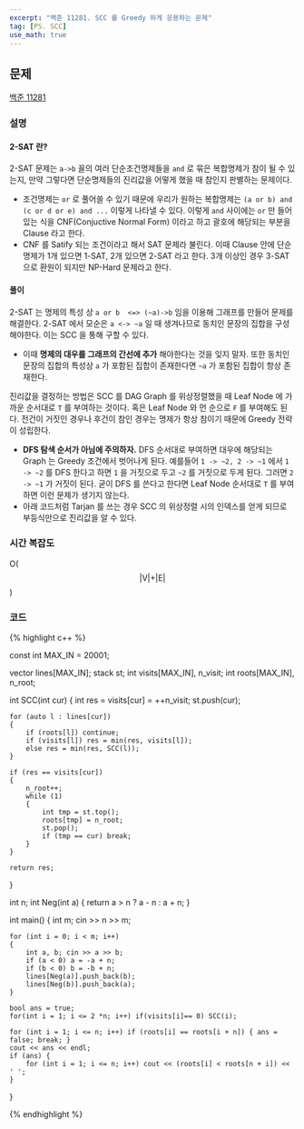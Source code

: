 ```yaml
---
excerpt: "백준 11281. SCC 를 Greedy 하게 응용하는 문제"
tag: [PS. SCC]
use_math: true
---
```


## 문제

[백준 11281](https://www.acmicpc.net/problem/11281)


### 설명

#### 2-SAT 란?
2-SAT 문제는 ```a->b``` 꼴의 여러 단순조건명제들을 ```and``` 로 묶은 복합명제가 참이 될 수 있는지, 만약 그렇다면 단순명제들의 진리값을 어떻게 했을 때 참인지 판별하는 문제이다.
+ 조건명제는 ```or``` 로 풀어쓸 수 있기 때문에 우리가 원하는 복합명제는 ```(a or b) and (c or d or e) and ...``` 이렇게 나타낼 수 있다. 이렇게 ```and``` 사이에는 ```or``` 만 들어있는 식을 CNF(Conjuctive Normal Form) 이라고 하고 괄호에 해당되는 부분을 Clause 라고 한다. 
+ CNF 를 Satify 되는 조건이라고 해서 SAT 문제라 불린다. 이때 Clause 안에 단순명제가 1개 있으면 1-SAT, 2개 있으면 2-SAT 라고 한다. 3개 이상인 경우 3-SAT 으로 환원이 되지만 NP-Hard 문제라고 한다.

#### 풀이

2-SAT 는 명제의 특성 상 ```a or b  <=> (~a)->b``` 임을 이용해 그래프를 만들어 문제를 해결한다. 2-SAT 에서 모순은 ```a <-> ~a``` 일 때 생겨나므로 동치인 문장의 집합을 구성해야한다. 이는 SCC 을 통해 구할 수 있다.
+ 이때 __명제의 대우를 그래프의 간선에 추가__ 해야한다는 것을 잊지 말자. 또한 동치인 문장의 집합의 특성상 ```a``` 가 포함된 집합이 존재한다면 ```~a``` 가 포함된 집합이 항상 존재한다.

진리값을 결정하는 방법은 SCC 를 DAG Graph 를 위상정렬했을 때 Leaf Node 에 가까운 순서대로 ```T``` 를 부여하는 것이다. 혹은 Leaf Node 와 먼 순으로 ```F``` 를 부여해도 된다. 전건이 거짓인 경우나 후건이 참인 경우는 명제가 항상 참이기 때문에 Greedy 전략이 성립한다.
+ __DFS 탐색 순서가 아님에 주의하자.__ DFS 순서대로 부여하면 대우에 해당되는 Graph 는 Greedy 조건에서 벗어나게 된다. 예를들어  ```1 -> ~2, 2 -> ~1``` 에서 ```1 -> ~2``` 를 DFS 한다고 하면  ```1``` 을 거짓으로 두고 ```~2``` 를 거짓으로 두게 된다. 그러면 ```2 -> ~1``` 가 거짓이 된다. 굳이 DFS 를 쓴다고 한다면 Leaf Node 순서대로 ```T``` 를 부여하면 이런 문제가 생기지 않는다.
+ 아래 코드처럼 Tarjan 를 쓰는 경우 SCC 의 위상정렬 시의 인덱스를 얻게 되므로 부등식만으로 진리값을 알 수 있다. 


### 시간 복잡도

O($$ \vert \mathrm{V} \vert + \vert \mathrm{E} \vert $$)


### 코드

{% highlight c++ %}

const int MAX_IN = 20001;

vector<int> lines[MAX_IN];
stack<int> st;
int visits[MAX_IN], n_visit;
int roots[MAX_IN], n_root;

int SCC(int cur)
{
	int res = visits[cur] = ++n_visit;
	st.push(cur);

	for (auto l : lines[cur])
	{
		if (roots[l]) continue;
		if (visits[l]) res = min(res, visits[l]);
		else res = min(res, SCC(l));
	}

	if (res == visits[cur])
	{
        n_root++;
		while (1)
		{
			int tmp = st.top();
			roots[tmp] = n_root;
			st.pop();
			if (tmp == cur) break;
		}
	}

	return res;
}

int n;
int Neg(int a) { return a > n ? a - n : a + n; }

int main()
{
	int m; cin >> n >> m;

	for (int i = 0; i < m; i++)
	{
		int a, b; cin >> a >> b;
		if (a < 0) a = -a + n;
		if (b < 0) b = -b + n;
		lines[Neg(a)].push_back(b);
		lines[Neg(b)].push_back(a);
	}

	bool ans = true;
	for(int i = 1; i <= 2 *n; i++) if(visits[i]== 0) SCC(i);

	for (int i = 1; i <= n; i++) if (roots[i] == roots[i + n]) { ans = false; break; }
	cout << ans << endl;
	if (ans) {
		for (int i = 1; i <= n; i++) cout << (roots[i] < roots[n + i]) << ' ';
	}
}

{% endhighlight %}